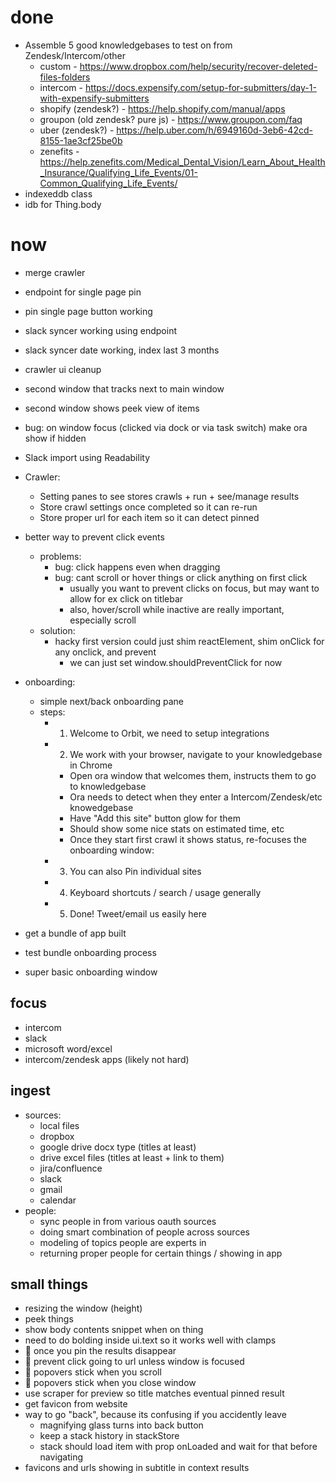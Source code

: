 # done

* Assemble 5 good knowledgebases to test on from Zendesk/Intercom/other
  * custom - https://www.dropbox.com/help/security/recover-deleted-files-folders
  * intercom -
    https://docs.expensify.com/setup-for-submitters/day-1-with-expensify-submitters
  * shopify (zendesk?) - https://help.shopify.com/manual/apps
  * groupon (old zendesk? pure js) - https://www.groupon.com/faq
  * uber (zendesk?) -
    https://help.uber.com/h/6949160d-3eb6-42cd-8155-1ae3cf25be0b
  * zenefits -
    https://help.zenefits.com/Medical_Dental_Vision/Learn_About_Health_Insurance/Qualifying_Life_Events/01-Common_Qualifying_Life_Events/
* indexeddb class
* idb for Thing.body

# now

* merge crawler
* endpoint for single page pin
* pin single page button working
* slack syncer working using endpoint
* slack syncer date working, index last 3 months
* crawler ui cleanup
* second window that tracks next to main window
* second window shows peek view of items

* bug: on window focus (clicked via dock or via task switch) make ora show if
  hidden
* Slack import using Readability
* Crawler:
  * Setting panes to see stores crawls + run + see/manage results
  * Store crawl settings once completed so it can re-run
  * Store proper url for each item so it can detect pinned
* better way to prevent click events
  * problems:
    * bug: click happens even when dragging
    * bug: cant scroll or hover things or click anything on first click
      * usually you want to prevent clicks on focus, but may want to allow for
        ex click on titlebar
      * also, hover/scroll while inactive are really important, especially
        scroll
  * solution:
    * hacky first version could just shim reactElement, shim onClick for any
      onclick, and prevent
      * we can just set window.shouldPreventClick for now
* onboarding:
  * simple next/back onboarding pane
  * steps:
    * 1. Welcome to Orbit, we need to setup integrations
    * 2. We work with your browser, navigate to your knowledgebase in Chrome
      * Open ora window that welcomes them, instructs them to go to
        knowledgebase
      * Ora needs to detect when they enter a Intercom/Zendesk/etc knowedgebase
      * Have "Add this site" button glow for them
      * Should show some nice stats on estimated time, etc
      * Once they start first crawl it shows status, re-focuses the onboarding
        window:
    * 3. You can also Pin individual sites
    * 4. Keyboard shortcuts / search / usage generally
    * 5. Done! Tweet/email us easily here
* get a bundle of app built
* test bundle onboarding process
* super basic onboarding window

## focus

* intercom
* slack
* microsoft word/excel
* intercom/zendesk apps (likely not hard)

## ingest

* sources:
  * local files
  * dropbox
  * google drive docx type (titles at least)
  * drive excel files (titles at least + link to them)
  * jira/confluence
  * slack
  * gmail
  * calendar
* people:
  * sync people in from various oauth sources
  * doing smart combination of people across sources
  * modeling of topics people are experts in
  * returning proper people for certain things / showing in app

## small things

* resizing the window (height)
* peek things
* show body contents snippet when on thing
* need to do bolding inside ui.text so it works well with clamps
* :bug: once you pin the results disappear
* :bug: prevent click going to url unless window is focused
* :bug: popovers stick when you scroll
* :bug: popovers stick when you close window
* use scraper for preview so title matches eventual pinned result
* get favicon from website
* way to go "back", because its confusing if you accidently leave
  * magnifying glass turns into back button
  * keep a stack history in stackStore
  * stack should load item with prop onLoaded and wait for that before
    navigating
* favicons and urls showing in subtitle in context results
